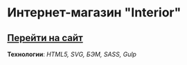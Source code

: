 # Интернет-магазин "Interior"

[Перейти на сайт](https://ahwest.github.io/interior/dist/)
---

**Технологии**: _HTML5, SVG, БЭМ, SASS, Gulp_
